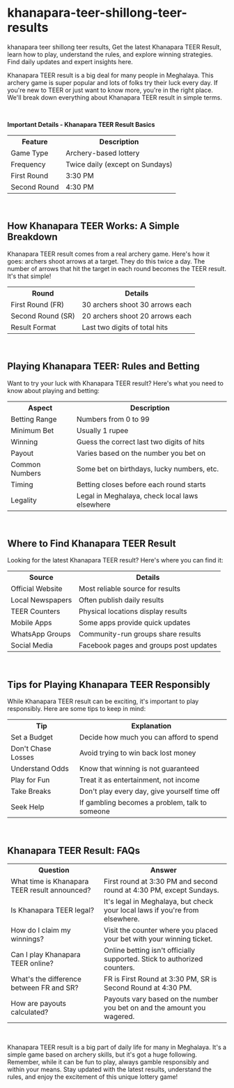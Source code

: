 # khanapara-teer-shillong-teer-results
khanapara teer shillong teer results, Get the latest Khanapara TEER Result, learn how to play, understand the rules, and explore winning strategies. Find daily updates and expert insights here.

<p>Khanapara TEER result is a big deal for many people in Meghalaya. This archery game is super popular and lots of folks try their luck every day. If you're new to TEER or just want to know more, you're in the right place. We'll break down everything about Khanapara TEER result in simple terms.</p>

<br>
<p><b>Important Details - Khanapara TEER Result Basics</b></p>
<table id="customers">
  <tr>
    <th>Feature</th>
    <th>Description</th>
  </tr>
  <tr>
    <td>Game Type</td>
    <td>Archery-based lottery</td>
  </tr>
  <tr>
    <td>Frequency</td>
    <td>Twice daily (except on Sundays)</td>
  </tr>
  <tr>
    <td>First Round</td>
    <td>3:30 PM</td>
  </tr>
  <tr>
    <td>Second Round</td>
    <td>4:30 PM</td>
  </tr>
</table>
<br />

<h2><b>How Khanapara TEER Works: A Simple Breakdown</b></h2>

<p>Khanapara TEER result comes from a real archery game. Here's how it goes: archers shoot arrows at a target. They do this twice a day. The number of arrows that hit the target in each round becomes the TEER result. It's that simple!</p>

<table id="customers">
  <tr>
    <th>Round</th>
    <th>Details</th>
  </tr>
  <tr>
    <td>First Round (FR)</td>
    <td>30 archers shoot 30 arrows each</td>
  </tr>
  <tr>
    <td>Second Round (SR)</td>
    <td>20 archers shoot 20 arrows each</td>
  </tr>
  <tr>
    <td>Result Format</td>
    <td>Last two digits of total hits</td>
  </tr>
</table>
<br />

<h2><b>Playing Khanapara TEER: Rules and Betting</b></h2>

<p>Want to try your luck with Khanapara TEER result? Here's what you need to know about playing and betting:</p>

<table id="customers">
<tbody>
<tr>
<th>Aspect</th>
<th>Description</th>
</tr>
<tr>
<td>Betting Range</td>
<td>Numbers from 0 to 99</td>
</tr>
<tr>
<td>Minimum Bet</td>
<td>Usually 1 rupee</td>
</tr>
<tr>
<td>Winning</td>
<td>Guess the correct last two digits of hits</td>
</tr>
<tr>
<td>Payout</td>
<td>Varies based on the number you bet on</td>
</tr>
<tr>
<td>Common Numbers</td>
<td>Some bet on birthdays, lucky numbers, etc.</td>
</tr>
<tr>
<td>Timing</td>
<td>Betting closes before each round starts</td>
</tr>
<tr>
<td>Legality</td>
<td>Legal in Meghalaya, check local laws elsewhere</td>
</tr>
</tbody>
</table>
<br />

<h2><b>Where to Find Khanapara TEER Result</b></h2>

<p>Looking for the latest Khanapara TEER result? Here's where you can find it:</p>

<table id="customers">
<tbody>
<tr>
<th>Source</th>
<th>Details</th>
</tr>
<tr>
<td>Official Website</td>
<td>Most reliable source for results</td>
</tr>
<tr>
<td>Local Newspapers</td>
<td>Often publish daily results</td>
</tr>
<tr>
<td>TEER Counters</td>
<td>Physical locations display results</td>
</tr>
<tr>
<td>Mobile Apps</td>
<td>Some apps provide quick updates</td>
</tr>
<tr>
<td>WhatsApp Groups</td>
<td>Community-run groups share results</td>
</tr>
<tr>
<td>Social Media</td>
<td>Facebook pages and groups post updates</td>
</tr>
</tbody>
</table>
<br />

<h2><b>Tips for Playing Khanapara TEER Responsibly</b></h2>

<p>While Khanapara TEER result can be exciting, it's important to play responsibly. Here are some tips to keep in mind:</p>

<table id="customers">
<tbody>
<tr>
<th>Tip</th>
<th>Explanation</th>
</tr>
<tr>
<td>Set a Budget</td>
<td>Decide how much you can afford to spend</td>
</tr>
<tr>
<td>Don't Chase Losses</td>
<td>Avoid trying to win back lost money</td>
</tr>
<tr>
<td>Understand Odds</td>
<td>Know that winning is not guaranteed</td>
</tr>
<tr>
<td>Play for Fun</td>
<td>Treat it as entertainment, not income</td>
</tr>
<tr>
<td>Take Breaks</td>
<td>Don't play every day, give yourself time off</td>
</tr>
<tr>
<td>Seek Help</td>
<td>If gambling becomes a problem, talk to someone</td>
</tr>
</tbody>
</table>
<br />

<h2><b>Khanapara TEER Result: FAQs</b></h2>

<table id="customers">
<tbody>
<tr>
<th>Question</th>
<th>Answer</th>
</tr>
<tr>
<td>What time is Khanapara TEER result announced?</td>
<td>First round at 3:30 PM and second round at 4:30 PM, except Sundays.</td>
</tr>
<tr>
<td>Is Khanapara TEER legal?</td>
<td>It's legal in Meghalaya, but check your local laws if you're from elsewhere.</td>
</tr>
<tr>
<td>How do I claim my winnings?</td>
<td>Visit the counter where you placed your bet with your winning ticket.</td>
</tr>
<tr>
<td>Can I play Khanapara TEER online?</td>
<td>Online betting isn't officially supported. Stick to authorized counters.</td>
</tr>
<tr>
<td>What's the difference between FR and SR?</td>
<td>FR is First Round at 3:30 PM, SR is Second Round at 4:30 PM.</td>
</tr>
<tr>
<td>How are payouts calculated?</td>
<td>Payouts vary based on the number you bet on and the amount you wagered.</td>
</tr>
</tbody>
</table>
<br>

<p>Khanapara TEER result is a big part of daily life for many in Meghalaya. It's a simple game based on archery skills, but it's got a huge following. Remember, while it can be fun to play, always gamble responsibly and within your means. Stay updated with the latest results, understand the rules, and enjoy the excitement of this unique lottery game!</p>
